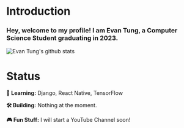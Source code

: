 # Introduction
### Hey, welcome to my profile! I am Evan Tung, a Computer Science Student graduating in 2023.

![Evan Tung's github stats](https://github-readme-stats.vercel.app/api?username=dragonejt&theme=nord)

# Status
**🤔 Learning:** Django, React Native, TensorFlow

**🛠️ Building:** Nothing at the moment.

**🎮 Fun Stuff:** I will start a YouTube Channel soon!
